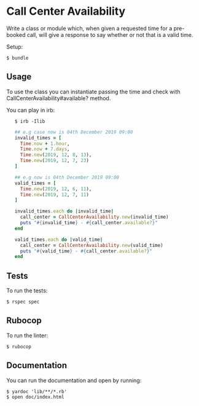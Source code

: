 # Call Center Availability

Write a class or module which, when given a requested time for a
pre-booked call, will give a response to say whether or not that is
a valid time.

Setup:

    $ bundle

## Usage

To use the class you can instantiate passing the time and check with
CallCenterAvailability#available? method.

You can play in irb:

```
   $ irb -Ilib
```

```ruby
   ## e.g case now is 04th December 2019 09:00
   invalid_times = [
     Time.now + 1.hour,
     Time.now + 7.days,
     Time.new(2019, 12, 8, 13),
     Time.new(2019, 12, 7, 23)
   ]

   ## e.g now is 04th December 2019 09:00
   valid_times = [
     Time.new(2019, 12, 6, 11),
     Time.new(2019, 12, 7, 11)
   ]

   invalid_times.each do |invalid_time|
     call_center = CallCenterAvailability.new(invalid_time)
     puts "#{invalid_time} - #{call_center.available?}"
   end

   valid_times.each do |valid_time|
     call_center = CallCenterAvailability.new(valid_time)
     puts "#{valid_time} - #{call_center.available?}"
   end
```

## Tests

To run the tests:

    $ rspec spec

## Rubocop

To run the linter:

    $ rubocop

## Documentation

You can run the documentation and open by running:

    $ yardoc 'lib/**/*.rb'
    $ open doc/index.html
